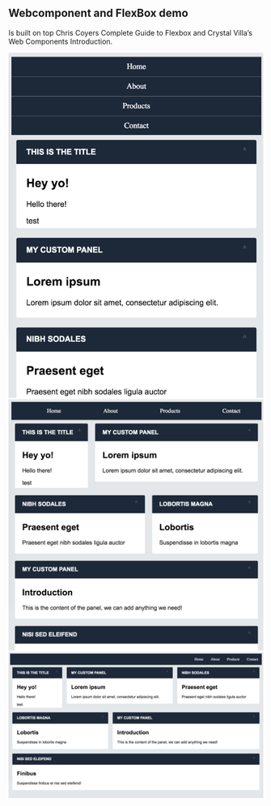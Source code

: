 ## Webcomponent and FlexBox demo 

Is built on top Chris Coyers Complete Guide to Flexbox and Crystal Villa’s Web Components Introduction.

![alt tag](https://raw.githubusercontent.com/bohdaq/WebcomponentFlexboxDemo/master/sm.png)
![alt tag](https://raw.githubusercontent.com/bohdaq/WebcomponentFlexboxDemo/master/md.png)
![alt tag](https://raw.githubusercontent.com/bohdaq/WebcomponentFlexboxDemo/master/lg.png)